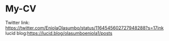 # My-CV
Twitter link: https://twitter.com/EniolaOlasumbo/status/1164545602727948288?s=17ink 
lucid blog:https://lucid.blog/olasumboeniola1/posts
